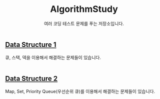 <div align="center">

# AlgorithmStudy

여러 코딩 테스트 문제를 푸는 저장소입니다.
<br><br>
</div>

## [Data Structure 1](https://github.com/minyoung529/AlgorithmStudy/blob/main/DataStructure1/README.md)

큐, 스택, 덱을 이용해서 해결하는 문제들이 있습니다.<br><br>


## [Data Structure 2](https://github.com/minyoung529/AlgorithmStudy/blob/main/DataStructure2/README.md)

Map, Set, Priority Queue(우선순위 큐)를 이용해서 해결하는 문제들이 있습니다.<br><br>
